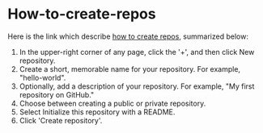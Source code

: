 # How-to-create-repos

Here is the link which describe [how to create repos](https://help.github.com/articles/create-a-repo/),
summarized below:

1. In the upper-right corner of any page, click the '+', and then click New repository.
2. Create a short, memorable name for your repository. For example, "hello-world".
3. Optionally, add a description of your repository. For example, "My first repository on GitHub."
4. Choose between creating a public or private repository.
5. Select Initialize this repository with a README.
6. Click 'Create repository'.
